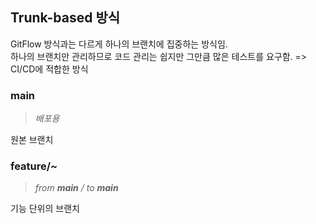 ## Trunk-based 방식

GitFlow 방식과는 다르게 하나의 브랜치에 집중하는 방식임.<br />하나의 브랜치만 관리하므로 코드 관리는 쉽지만 그만큼 많은 테스트를 요구함.
=> CI/CD에 적합한 방식

### main 
>*배포용*

원본 브랜치

### feature/~
>*from **main** / to **main***

기능 단위의 브랜치

